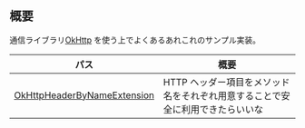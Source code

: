 ## 概要
通信ライブラリ[OkHttp] を使う上でよくあるあれこれのサンプル実装。

パス | 概要
--- | ---
[OkHttpHeaderByNameExtension](./OkHttpHeaderByNameExtension.kt) | HTTP ヘッダー項目をメソッド名をそれぞれ用意することで安全に利用できたらいいな


[OkHttp]: https://square.github.io/okhttp/
